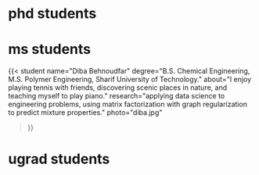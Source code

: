 # phd students


# ms students
{{< student 
    name="Diba Behnoudfar" 
    degree="B.S. Chemical Engineering, M.S. Polymer Engineering, Sharif University of Technology." 
    about="I enjoy playing tennis with friends, discovering scenic places in nature, and teaching myself to play piano." 
    research="applying data science to engineering problems, using matrix factorization with graph regularization to predict mixture properties." 
    photo="diba.jpg"
>}}

# ugrad students

